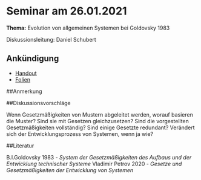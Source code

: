 # Seminar am 26.01.2021

__Thema:__ Evolution von allgemeinen Systemen bei Goldovsky 1983

Diskussionsleitung: Daniel Schubert

## Ankündigung

* [Handout](Handout.pdf)
* [Folien](Folien.pdf)

##Anmerkung

##Diskussionsvorschläge

Wenn Gesetzmäßigkeiten von Mustern abgeleitet werden, worauf basieren die Muster? Sind sie mit Gesetzen gleichzusetzen?
Sind die vorgestellten Gesetzmäßigkeiten vollständig? Sind einige Gesetzte redundant?
Verändert sich der Entwicklungsprozess von Systemen, wenn ja wie?

##Literatur

B.I.Goldovsky 1983 - *System der Gesetzmäßigkeiten des Aufbaus und der Entwicklung technischer Systeme*
Vladimir Petrov 2020 - *Gesetze und Gesetzmäßigkeiten der Entwicklung von Systemen*
